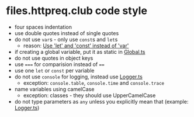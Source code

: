 # files.httpreq.club code style
* four spaces indentation
* use double quotes instead of single quotes
* do not use `var`s - only use `const`s and `let`s
  * reason: [Use 'let' and 'const' instead of 'var'](https://evertpot.com/javascript-let-const/)
* if creating a global variable, put it as static in [Global.ts](src/Global.ts)
* do not use quotes in object keys
* use `===` for comparision instead of `==`
* use one `let` or `const` per variable
* do not use `console` for logging, instead use [Logger.ts](src/Logger.ts)
  * exception: `console.table`, `console.time` and `console.trace`
* name variables using camelCase
  * exception: classes - they should use UpperCamelCase
* do not type parameters as `any` unless you explicitly mean that (example: [Logger.ts](src/Logger.ts))